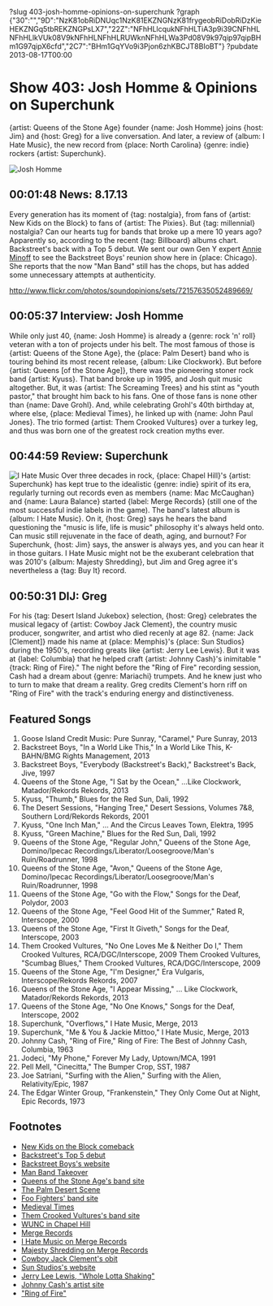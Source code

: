 ?slug 403-josh-homme-opinions-on-superchunk
?graph {"30":"","9D":"NzK81obRiDNUqc1NzK81EKZNGNzK81frygeobRiDobRiDzKieHEKZNGq5tbREKZNGPsLX7","22Z":"NFhHLlcqukNFhHLTiA3p9i39CNFhHLNFhHLlkVUk08V9kNFhHLNFhHLRUWknNFhHLWa3Pd08V9k97qip97qipBHm1G97qipX6cfd","2C7":"BHm1GqYVo9i3Pjon6zhKBCJT8BIoBT"}
?pubdate 2013-08-17T00:00

# Show 403: Josh Homme & Opinions on Superchunk

{artist: Queens of the Stone Age} founder {name: Josh Homme} joins {host: Jim} and {host: Greg} for a live conversation. And later, a review of {album: I Hate Music}, the new record from {place: North Carolina} {genre: indie} rockers {artist: Superchunk}.

![Josh Homme](https://static.soundopinions.org/images/2013/joshhomme.jpg)

## 00:01:48 News: 8.17.13
Every generation has its moment of {tag: nostalgia}, from fans of {artist: New Kids on the Block} to fans of {artist: The Pixies}. But {tag: millennial} nostalgia? Can our hearts tug for bands that broke up a mere 10 years ago? Apparently so, according to the recent {tag: Billboard} albums chart. Backstreet's back with a Top 5 debut. We sent our own Gen Y expert [Annie Minoff](https://twitter.com/annieminoff) to see the Backstreet Boys' reunion show here in {place: Chicago}. She reports that the now "Man Band" still has the chops, but has added some unnecessary attempts at authenticity.

http://www.flickr.com/photos/soundopinions/sets/72157635052489669/

## 00:05:37 Interview: Josh Homme
While only just 40, {name: Josh Homme} is already a {genre: rock 'n' roll} veteran with a ton of projects under his belt. The most famous of those is {artist: Queens of the Stone Age}, the {place: Palm Desert} band who is touring behind its most recent release, {album: Like Clockwork}. But before {artist: Queens [of the Stone Age]}, there was the pioneering stoner rock band {artist: Kyuss}. That band broke up in 1995, and Josh quit music altogether. But, it was {artist: The Screaming Trees} and his stint as "youth pastor," that brought him back to his fans. One of those fans is none other than {name: Dave Grohl}. And, while celebrating Grohl's 40th birthday at, where else, {place: Medieval Times}, he linked up with {name: John Paul Jones}. The trio formed {artist: Them Crooked Vultures} over a turkey leg, and thus was born one of the greatest rock creation myths ever.

## 00:44:59 Review: Superchunk
![I Hate Music](https://static.soundopinions.org/assets/403/22Z0.jpg)
Over three decades in rock, {place: Chapel Hill}'s {artist: Superchunk} has kept true to the idealistic {genre: indie} spirit of its era, regularly turning out records even as members {name: Mac McCaughan} and {name: Laura Balance} started {label: Merge Records} (still one of the most successful indie labels in the game). The band's latest album is {album: I Hate Music}. On it, {host: Greg} says he hears the band questioning the "music is life, life is music" philosophy it's always held onto. Can music still rejuvenate in the face of death, aging, and burnout? For Superchunk, {host: Jim} says, the answer is always yes, and you can hear it in those guitars. I Hate Music might not be the exuberant celebration that was 2010's {album: Majesty Shredding}, but Jim and Greg agree it's nevertheless a {tag: Buy It} record.

## 00:50:31 DIJ: Greg
For his {tag: Desert Island Jukebox} selection, {host: Greg} celebrates the musical legacy of {artist: Cowboy Jack Clement}, the country music producer, songwriter, and artist who died recenly at age 82. {name: Jack [Clement]} made his name at {place: Memphis}'s {place: Sun Studios} during the 1950's, recording greats like {artist: Jerry Lee Lewis}. But it was at {label: Columbia} that he helped craft {artist: Johnny Cash}'s inimitable "{track: Ring of Fire}." The night before the "Ring of Fire" recording session, Cash had a dream about {genre: Mariachi} trumpets. And he knew just who to turn to make that dream a reality. Greg credits Clement's horn riff on "Ring of Fire" with the track's enduring energy and distinctiveness.

## Featured Songs
1. Goose Island Credit Music: Pure Sunray, "Caramel," Pure Sunray, 2013
2. Backstreet Boys, "In a World Like This," In a World Like This, K-BAHN/BMG Rights Management, 2013
3. Backstreet Boys, "Everybody (Backstreet's Back)," Backstreet's Back, Jive, 1997
4. Queens of the Stone Age, "I Sat by the Ocean," …Like Clockwork, Matador/Rekords Rekords, 2013
5. Kyuss, "Thumb," Blues for the Red Sun, Dali, 1992
6. The Desert Sessions, "Hanging Tree," Desert Sessions, Volumes 7&8, Southern Lord/Rekords Rekords, 2001
7. Kyuss, "One Inch Man," … And the Circus Leaves Town, Elektra, 1995
8. Kyuss, "Green Machine," Blues for the Red Sun, Dali, 1992
9. Queens of the Stone Age, "Regular John," Queens of the Stone Age, Domino/Ipecac Recordings/Liberator/Loosegroove/Man's Ruin/Roadrunner, 1998
10. Queens of the Stone Age, "Avon," Queens of the Stone Age, Domino/Ipecac Recordings/Liberator/Loosegroove/Man's Ruin/Roadrunner, 1998
11. Queens of the Stone Age, "Go with the Flow," Songs for the Deaf, Polydor, 2003
12. Queens of the Stone Age, "Feel Good Hit of the Summer," Rated R, Interscope, 2000
13. Queens of the Stone Age, "First It Giveth," Songs for the Deaf, Interscope, 2003
14. Them Crooked Vultures, "No One Loves Me & Neither Do I," Them Crooked Vultures, RCA/DGC/Interscope, 2009
Them Crooked Vultures, "Scumbag Blues," Them Crooked Vultures, RCA/DGC/Interscope, 2009
15. Queens of the Stone Age, "I'm Designer," Era Vulgaris, Interscope/Rekords Rekords, 2007
16. Queens of the Stone Age, "I Appear Missing," … Like Clockwork, Matador/Rekords Rekords, 2013
17. Queens of the Stone Age, "No One Knows," Songs for the Deaf, Interscope, 2002
18. Superchunk, "Overflows," I Hate Music, Merge, 2013
19. Superchunk, "Me & You & Jackie Mittoo," I Hate Music, Merge, 2013
20. Johnny Cash, "Ring of Fire," Ring of Fire: The Best of Johnny Cash, Columbia, 1963
21. Jodeci, "My Phone," Forever My Lady, Uptown/MCA, 1991
22. Pell Mell, "Cinecitta," The Bumper Crop, SST, 1987
23. Joe Satriani, "Surfing with the Alien," Surfing with the Alien, Relativity/Epic, 1987
24. The Edgar Winter Group, "Frankenstein," They Only Come Out at Night, Epic Records, 1973

## Footnotes
- [New Kids on the Block comeback](http://www.people.com/people/article/0,,20174022,00.html)
- [Backstreet's Top 5 debut](http://www.billboard.com/album/5638374/in-a-world-like-this)
- [Backstreet Boys's website](http://www.backstreetboys.com/)
- [Man Band Takeover](http://www.billboard.com/articles/columns/pop-shop/5638074/man-band-takeover-exploring-new-albums-from-backstreet-boys-nkotb)
- [Queens of the Stone Age's band site](http://www.qotsa.com/%e2%80%8e)
- [The Palm Desert Scene](http://en.wikipedia.org/wiki/Palm_Desert_Scene)
- [Foo Fighters' band site](http://www.foofighters.com/us/home)
- [Medieval Times](http://www.youtube.com/watch?v=T0_If-F0eXE)
- [Them Crooked Vultures's band site](http://www.themcrookedvultures.com/us/home)
- [WUNC in Chapel Hill](http://wunc.org/)
- [Merge Records](http://www.mergerecords.com/)
- [I Hate Music on Merge Records](http://www.mergerecords.com/store/store_detail.php?catalog_id=945)
- [Majesty Shredding on Merge Records](http://www.mergerecords.com/store/store_detail.php?catalog_id=717)
- [Cowboy Jack Clement's obit](http://articles.washingtonpost.com/2013-08-08/entertainment/41202473_1_rock-band-u2-bono)
- [Sun Studios's website](http://www.sunstudio.com/)
- [Jerry Lee Lewis, "Whole Lotta Shaking"](http://www.youtube.com/watch?v=8yRdDnrB5kM)
- [Johnny Cash's artist site](http://www.johnnycash.com/)
- ["Ring of Fire"](http://www.youtube.com/watch?v=It7107ELQvY)
